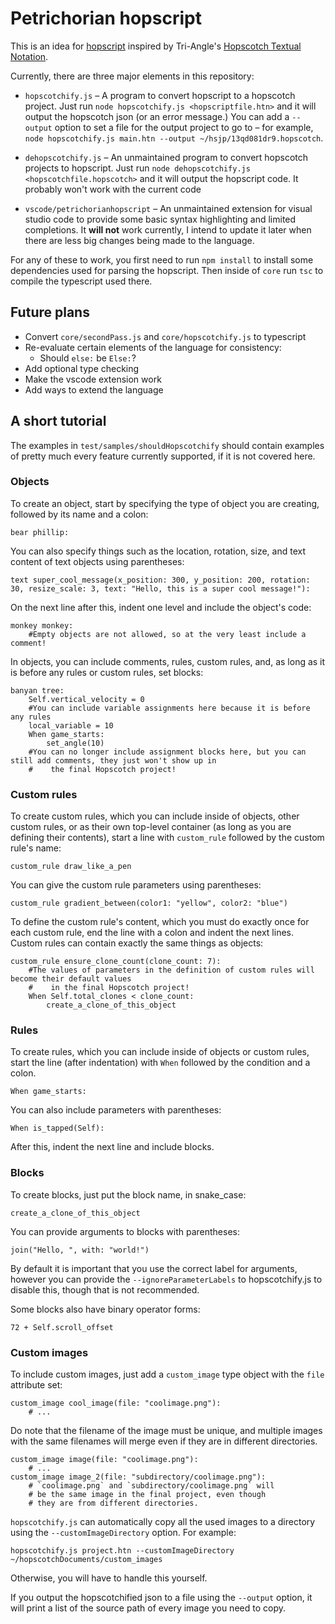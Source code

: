 # Petrichorian hopscript
This is an idea for [hopscript](https://forum.gethopscotch.com/t/hopscript-hopscotch-text-language-concept/61544?u=petrichor) inspired by Tri-Angle's [Hopscotch Textual Notation](https://forum.gethopscotch.com/t/hopscotch-notation-compiler/66230?u=petrichor).

Currently, there are three major elements in this repository:

* `hopscotchify.js` – A program to convert hopscript to a hopscotch project. Just run `node hopscotchify.js <hopscriptfile.htn>` and it will output the hopscotch json (or an error message.) You can add a `--output` option to set a file for the output project to go to – for example, `node hopscotchify.js main.htn --output ~/hsjp/13qd081dr9.hopscotch`.

* `dehopscotchify.js` – An unmaintained program to convert hopscotch projects to hopscript. Just run `node dehopscotchify.js <hopscotchfile.hopscotch>` and it will output the hopscript code. It probably won't work with the current code
* `vscode/petrichorianhopscript` – An unmaintained extension for visual studio code to provide some basic syntax highlighting and limited completions. It **will not** work currently, I intend to update it later when there are less big changes being made to the language.

For any of these to work, you first need to run `npm install` to install some dependencies used for parsing the hopscript. Then inside of `core` run `tsc` to compile the typescript used there.

## Future plans
* Convert `core/secondPass.js` and `core/hopscotchify.js` to typescript
* Re-evaluate certain elements of the language for consistency:
	* Should `else:` be `Else:`?
* Add optional type checking
* Make the vscode extension work
* Add ways to extend the language

## A short tutorial
The examples in `test/samples/shouldHopscotchify` should contain examples of pretty much every feature currently supported, if it is not covered here.
### Objects
To create an object, start by specifying the type of object you are creating, followed by its name and a colon:
```phopscript
bear phillip:
```

You can also specify things such as the location, rotation, size, and text content of text objects using parentheses:
```phopscript
text super_cool_message(x_position: 300, y_position: 200, rotation: 30, resize_scale: 3, text: "Hello, this is a super cool message!"):
```

On the next line after this, indent one level and include the object's code:
```phopscript
monkey monkey:
	#Empty objects are not allowed, so at the very least include a comment!
```
In objects, you can include comments, rules, custom rules, and, as long as it is before any rules or custom rules, set blocks:
```phopscript
banyan tree:
	Self.vertical_velocity = 0
	#You can include variable assignments here because it is before any rules
	local_variable = 10
	When game_starts:
		set_angle(10)
	#You can no longer include assignment blocks here, but you can still add comments, they just won't show up in
	#    the final Hopscotch project!
```

### Custom rules
To create custom rules, which you can include inside of objects, other custom rules, or as their own top-level container (as long as you are defining their contents), start a line with `custom_rule` followed by the custom rule's name:
```phopscript
custom_rule draw_like_a_pen
```

You can give the custom rule parameters using parentheses:
```phopscript
custom_rule gradient_between(color1: "yellow", color2: "blue")
```

To define the custom rule's content, which you must do exactly once for each custom rule, end the line with a colon and indent the next lines. Custom rules can contain exactly the same things as objects:
```phopscript
custom_rule ensure_clone_count(clone_count: 7):
	#The values of parameters in the definition of custom rules will become their default values
	#    in the final Hopscotch project!
	When Self.total_clones < clone_count:
		create_a_clone_of_this_object
```

### Rules
To create rules, which you can include inside of objects or custom rules, start the line (after indentation) with `When` followed by the condition and a colon.
```phopscript
When game_starts:
```

You can also include parameters with parentheses:
```phopscript
When is_tapped(Self):
```

After this, indent the next line and include blocks.

### Blocks
To create blocks, just put the block name, in snake_case:
```phopscript
create_a_clone_of_this_object
```

You can provide arguments to blocks with parentheses:
```phopscript
join("Hello, ", with: "world!")
```

By default it is important that you use the correct label for arguments, however you can provide the `--ignoreParameterLabels` to hopscotchify.js to disable this, though that is not recommended.

Some blocks also have binary operator forms:
```phopscript
72 + Self.scroll_offset
```

### Custom images
To include custom images, just add a `custom_image` type object with the `file` attribute set:
```phopscript
custom_image cool_image(file: "coolimage.png"):
	# ...
```
Do note that the filename of the image must be unique, and multiple images with the same filenames will merge even if they are in different directories.
```phopscript
custom_image image(file: "coolimage.png"):
	# ...
custom_image image_2(file: "subdirectory/coolimage.png"):
	# `coolimage.png` and `subdirectory/coolimage.png` will 
	# be the same image in the final project, even though 
	# they are from different directories.
```

`hopscotchify.js` can automatically copy all the used images to a directory using the `--customImageDirectory` option. For example:

`hopscotchify.js project.htn --customImageDirectory ~/hopscotchDocuments/custom_images`

Otherwise, you will have to handle this yourself.

If you output the hopscotchified json to a file using the `--output` option, it will print a list of the source path of every image you need to copy.
